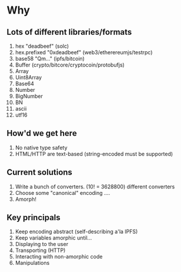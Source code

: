 # Why

## Lots of different libraries/formats
1. hex "deadbeef" (solc)
2. hex.prefixed "0xdeadbeef" (web3/etherereumjs/testrpc)
3. base58 "Qm..." (ipfs/bitcoin)
4. Buffer (crypto/bitcore/cryptocoin/protobufjs)
5. Array
6. Uint8Array
7. Base64
8. Number
9. BigNumber
10. BN
11. ascii
12. utf16

## How'd we get here
1. No native type safety
2. HTML/HTTP are text-based (string-encoded must be supported)

## Current solutions
1. Write a bunch of converters. (10! = 3628800) different converters
2. Choose some "canonical" encoding
....
3. Amorph!

## Key principals
1. Keep encoding abstract (self-describing a'la IPFS)
2. Keep variables amorphic until...
  1. Displaying to the user
  2. Transporting (HTTP)
  3. Interacting with non-amorphic code
  4. Manipulations
